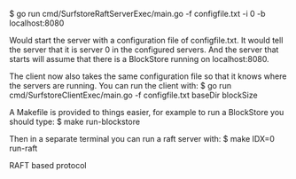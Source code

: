 $ go run cmd/SurfstoreRaftServerExec/main.go -f configfile.txt -i 0 -b localhost:8080

Would start the server with a configuration file of configfile.txt. It would tell the server that it is server 0 in the configured servers. And the server that starts will assume that there is a BlockStore running on localhost:8080. 

The client now also takes the same configuration file so that it knows where the servers are running. You can run the client with:
$ go run cmd/SurfstoreClientExec/main.go -f configfile.txt baseDir blockSize

A Makefile is provided to things easier, for example to run a BlockStore you should type:
$ make run-blockstore

Then in a separate terminal you can run a raft server with:
$ make IDX=0 run-raft

RAFT based protocol 
